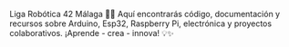 Liga Robótica 42 Málaga 🤖🚀
Aquí encontrarás código, documentación y recursos sobre Arduino, Esp32, Raspberry Pi, electrónica y proyectos colaborativos. ¡Aprende - crea - innova! 💡✨
